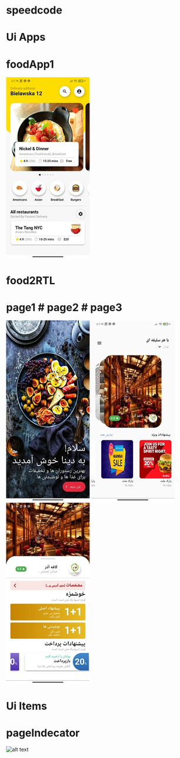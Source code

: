# speedcode

# Ui Apps

# foodApp1
![alt text](https://github.com/nothilsevsaf/speedcode/blob/main/lib/UiApps/foodApp1/foodApp1.jpg?raw=true)

# food2RTL
# page1 # page2 # page3
![alt text](https://github.com/nothilsevsaf/speedcode/blob/main/lib/UiApps/food2RTL/food2RTL1.jpg?raw=true) ![alt text](https://github.com/nothilsevsaf/speedcode/blob/main/lib/UiApps/food2RTL/food2RTL2.jpg?raw=true) ![alt text](https://github.com/nothilsevsaf/speedcode/blob/main/lib/UiApps/food2RTL/food2RTL3.jpg?raw=true)



# Ui Items

# pageIndecator
![alt text](https://github.com/nothilsevsaf/speedcode/blob/main/lib/UiItems/foodApp1/foodApp1.jpg?raw=true)
